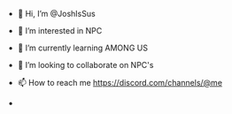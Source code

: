 - 👋 Hi, I’m @JoshIsSus
- 👀 I’m interested in NPC
- 🌱 I’m currently learning AMONG US
- 💞️ I’m looking to collaborate on NPC's
- 📫 How to reach me https://discord.com/channels/@me

- 

<!---
JoshIsSus/JoshIsSus is a ✨ special ✨ repository because its `README.md` (this file) appears on your GitHub profile.
You can click the Preview link to take a look at your changes.
--->

